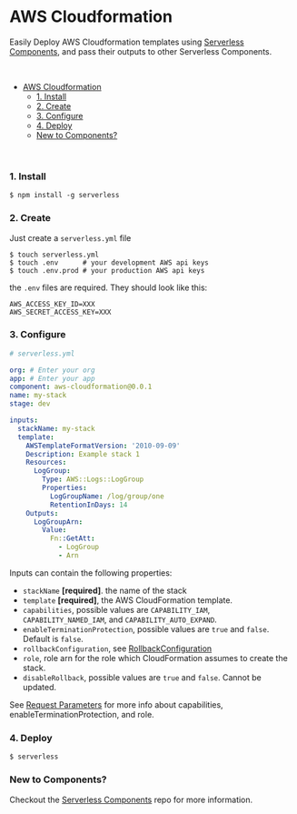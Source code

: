 # AWS Cloudformation

Easily Deploy AWS Cloudformation templates using [Serverless Components](https://github.com/serverless/components), and pass their outputs to other Serverless Components.

&nbsp;

- [AWS Cloudformation](#aws-cloudformation)
  - [1. Install](#1-install)
  - [2. Create](#2-create)
  - [3. Configure](#3-configure)
  - [4. Deploy](#4-deploy)
  - [New to Components?](#new-to-components)

&nbsp;

### 1. Install

```console
$ npm install -g serverless
```

### 2. Create

Just create a `serverless.yml` file

```shell
$ touch serverless.yml
$ touch .env      # your development AWS api keys
$ touch .env.prod # your production AWS api keys
```

the `.env` files are required.  They should look like this:

```
AWS_ACCESS_KEY_ID=XXX
AWS_SECRET_ACCESS_KEY=XXX
```

### 3. Configure

```yml
# serverless.yml

org: # Enter your org
app: # Enter your app
component: aws-cloudformation@0.0.1
name: my-stack
stage: dev

inputs:
  stackName: my-stack
  template:
    AWSTemplateFormatVersion: '2010-09-09'
    Description: Example stack 1
    Resources:
      LogGroup:
        Type: AWS::Logs::LogGroup
        Properties:
          LogGroupName: /log/group/one
          RetentionInDays: 14
    Outputs:
      LogGroupArn:
        Value:
          Fn::GetAtt:
            - LogGroup
            - Arn
```

Inputs can contain the following properties:

- `stackName` **[required]**. the name of the stack
- `template` **[required]**, the AWS CloudFormation template.
- `capabilities`, possible values are `CAPABILITY_IAM`, `CAPABILITY_NAMED_IAM`, and `CAPABILITY_AUTO_EXPAND`.
- `enableTerminationProtection`, possible values are `true` and `false`. Default is `false`.
- `rollbackConfiguration`, see [RollbackConfiguration](https://docs.aws.amazon.com/AWSCloudFormation/latest/APIReference/API_RollbackConfiguration.html)
- `role`, role arn for the role which CloudFormation assumes to create the stack.
- `disableRollback`, possible values are `true` and `false`. Cannot be updated.

See [Request Parameters](https://docs.aws.amazon.com/AWSCloudFormation/latest/APIReference/API_CreateStack.html#API_CreateStack_RequestParameters) for more info about capabilities, enableTerminationProtection, and role.

### 4. Deploy

```console
$ serverless
```

### New to Components?

Checkout the [Serverless Components](https://github.com/serverless/components) repo for more information.
